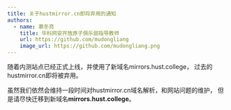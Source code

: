 ```yaml
---
title: 关于hustmirror.cn即将弃用的通知
authors:
  - name: 慕冬亮
    title: 华科网安开放原子俱乐部指导教师
    url: https://github.com/mudongliang
    image_url: https://github.com/mudongliang.png
---
```


随着内测站点已经正式上线，并使用了新域名mirrors.hust.college，
过去的hustmirror.cn即将被弃用。

虽然我们依然会维持一段时间对hustmirror.cn域名解析，和网站问题的维护，
但是请尽快迁移到新域名**mirrors.hust.college**。